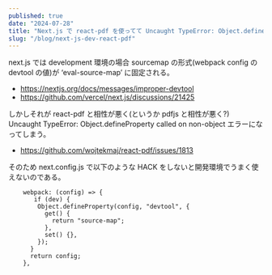 ```yaml
---
published: true
date: "2024-07-28"
title: "Next.js で react-pdf を使ってて Uncaught TypeError: Object.defineProperty called on non-object エラーが出たときの対処法。"
slug: "/blog/next-js-dev-react-pdf"
---
```


next.js では development 環境の場合 sourcemap の形式(webpack config の devtool の値)が ‘eval-source-map’ に固定される。

- https://nextjs.org/docs/messages/improper-devtool
- https://github.com/vercel/next.js/discussions/21425


しかしそれが react-pdf と相性が悪く(というか pdfjs と相性が悪く?) Uncaught TypeError: Object.defineProperty called on non-object エラーになってしまう。

- https://github.com/wojtekmaj/react-pdf/issues/1813

そのため next.config.js で以下のような HACK をしないと開発環境でうまく使えないのである。

```
    webpack: (config) => {
       if (dev) {
        Object.defineProperty(config, "devtool", {
          get() {
            return "source-map";
          },
          set() {},
        });
      }
      return config;
    },
```
